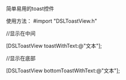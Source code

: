 简单易用的toast控件

使用方法：
#import "DSLToastView.h"

//显示在中间

[DSLToastView toastWithText:@"文本"]; 

//显示在底部

[DSLToastView bottomToastWithText:@"文本"]; 
